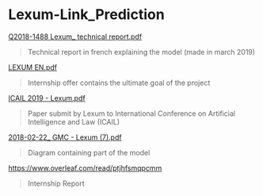 # Lexum-Link_Prediction



[Q2018-1488 Lexum_ technical report.pdf](https://github.com/FannySB/Lexum-Link_Prediction/blob/master/Q2018-1488%20Lexum_%20technical%20report.pdf)
> Technical report in french explaining the model (made in march 2019)

[LEXUM EN.pdf](https://github.com/FannySB/Lexum-Link_Prediction/blob/master/LEXUM%20EN.pdf)
> Internship offer contains the ultimate goal of the project

[ICAIL 2019 - Lexum.pdf](https://github.com/FannySB/Lexum-Link_Prediction/blob/master/ICAIL%202019%20-%20Lexum.pdf)
> Paper submit by Lexum to International Conference on Artificial Intelligence and Law (ICAIL)

[2018-02-22_ GMC - Lexum (7).pdf](https://github.com/FannySB/Lexum-Link_Prediction/blob/master/2018-02-22_%20GMC%20-%20Lexum%20(7).pdf)
> Diagram containing part of the model




https://www.overleaf.com/read/ptjhfsmqpcmm
> Internship Report
